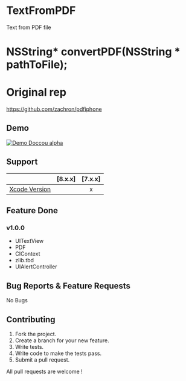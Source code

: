 # TextFromPDF
Text from PDF file

# NSString* convertPDF(NSString * pathToFile);

# Original rep
https://github.com/zachron/pdfiphone

## Demo

[![Demo Doccou alpha](https://github.com/mihailsalari/ColorControl/blob/master/ColorControl/Assets.xcassets/Screen.imageset/Screen.png)](https://www.youtube.com/)

## Support

|                       |  [8.x.x]  |  [7.x.x]  | 
| --------------------- |:---------:|:---------:|
| [Xcode Version ][1]   |           |     x     |


[1]: http://developer.apple.com/xcode/


## Feature Done 


### v1.0.0
* UITextView
* PDF
* CIContext
* zlib.tbd
* UIAlertController


## Bug Reports & Feature Requests

No Bugs

## Contributing

1. Fork the project.
2. Create a branch for your new feature.
3. Write tests.
4. Write code to make the tests pass.
5. Submit a pull request.

All pull requests are welcome !
